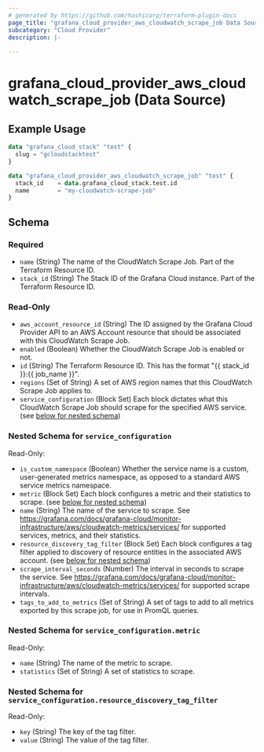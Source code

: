 ```yaml
---
# generated by https://github.com/hashicorp/terraform-plugin-docs
page_title: "grafana_cloud_provider_aws_cloudwatch_scrape_job Data Source - terraform-provider-grafana"
subcategory: "Cloud Provider"
description: |-
  
---
```


# grafana_cloud_provider_aws_cloudwatch_scrape_job (Data Source)



## Example Usage

```terraform
data "grafana_cloud_stack" "test" {
  slug = "gcloudstacktest"
}

data "grafana_cloud_provider_aws_cloudwatch_scrape_job" "test" {
  stack_id    = data.grafana_cloud_stack.test.id
  name        = "my-cloudwatch-scrape-job"
}
```

<!-- schema generated by tfplugindocs -->
## Schema

### Required

- `name` (String) The name of the CloudWatch Scrape Job. Part of the Terraform Resource ID.
- `stack_id` (String) The Stack ID of the Grafana Cloud instance. Part of the Terraform Resource ID.

### Read-Only

- `aws_account_resource_id` (String) The ID assigned by the Grafana Cloud Provider API to an AWS Account resource that should be associated with this CloudWatch Scrape Job.
- `enabled` (Boolean) Whether the CloudWatch Scrape Job is enabled or not.
- `id` (String) The Terraform Resource ID. This has the format "{{ stack_id }}:{{ job_name }}".
- `regions` (Set of String) A set of AWS region names that this CloudWatch Scrape Job applies to.
- `service_configuration` (Block Set) Each block dictates what this CloudWatch Scrape Job should scrape for the specified AWS service. (see [below for nested schema](#nestedblock--service_configuration))

<a id="nestedblock--service_configuration"></a>
### Nested Schema for `service_configuration`

Read-Only:

- `is_custom_namespace` (Boolean) Whether the service name is a custom, user-generated metrics namespace, as opposed to a standard AWS service metrics namespace.
- `metric` (Block Set) Each block configures a metric and their statistics to scrape. (see [below for nested schema](#nestedblock--service_configuration--metric))
- `name` (String) The name of the service to scrape. See https://grafana.com/docs/grafana-cloud/monitor-infrastructure/aws/cloudwatch-metrics/services/ for supported services, metrics, and their statistics.
- `resource_discovery_tag_filter` (Block Set) Each block configures a tag filter applied to discovery of resource entities in the associated AWS account. (see [below for nested schema](#nestedblock--service_configuration--resource_discovery_tag_filter))
- `scrape_interval_seconds` (Number) The interval in seconds to scrape the service. See https://grafana.com/docs/grafana-cloud/monitor-infrastructure/aws/cloudwatch-metrics/services/ for supported scrape intervals.
- `tags_to_add_to_metrics` (Set of String) A set of tags to add to all metrics exported by this scrape job, for use in PromQL queries.

<a id="nestedblock--service_configuration--metric"></a>
### Nested Schema for `service_configuration.metric`

Read-Only:

- `name` (String) The name of the metric to scrape.
- `statistics` (Set of String) A set of statistics to scrape.


<a id="nestedblock--service_configuration--resource_discovery_tag_filter"></a>
### Nested Schema for `service_configuration.resource_discovery_tag_filter`

Read-Only:

- `key` (String) The key of the tag filter.
- `value` (String) The value of the tag filter.
